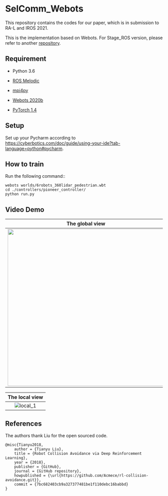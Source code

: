 # SelComm_Webots

This repository contains the codes for our paper, which is in submission to RA-L and IROS 2021.

This is the implementation based on Webots. For Stage_ROS version, please refer to another [repository](https://github.com/George-Chia/SelComm_Stage).

## Requirement

- Python 3.6

- [ROS Melodic](http://wiki.ros.org/)

- [mpi4py](https://mpi4py.readthedocs.io/en/stable/)

- [Webots 2020b](https://cyberbotics.com/doc/blog/Webots-2020-b-release)

- [PyTorch 1.4](http://pytorch.org/)

  

## Setup

Set up your Pycharm according to https://cyberbotics.com/doc/guide/using-your-ide?tab-language=python#pycharm.



## How to train

Run the following command::

```
webots worlds/6robots_360lidar_pedestrian.wbt
cd ./controllers/pioneer_controller/
python run.py
```



## Video Demo

|             The global view             |
| :-------------------------------------: |
| <img src="docs/demo.gif" width="500" /> |

|        The local view        |
| :--------------------------: |
| ![local_1](docs/local_1.gif) |

## References

 The authors thank Liu for the open sourced code.

```
@misc{Tianyu2018,
	author = {Tianyu Liu},
	title = {Robot Collision Avoidance via Deep Reinforcement Learning},
	year = {2018},
	publisher = {GitHub},
	journal = {GitHub repository},
	howpublished = {\url{https://github.com/Acmece/rl-collision-avoidance.git}},
	commit = {7bc682403cb9a327377481be1f110debc16babbd}
}
```
